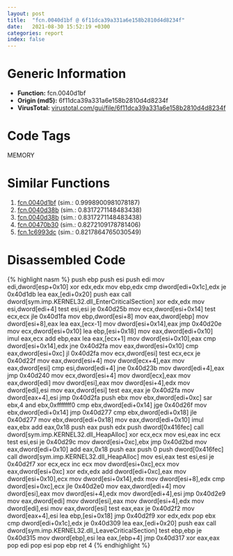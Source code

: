 ```yaml
---
layout: post
title:  "fcn.0040d1bf @ 6f11dca39a331a6e158b2810d4d8234f"
date:   2021-08-30 15:52:19 +0300
categories: report
index: false
---
```


# Generic Information
- **Function:** fcn.0040d1bf
- **Origin (md5):** 6f11dca39a331a6e158b2810d4d8234f
- **VirusTotal:** [virustotal.com/gui/file/6f11dca39a331a6e158b2810d4d8234f][virustotal_ref]

# Code Tags
<span class="tag" id="MEMORY">MEMORY</span>


# Similar Functions

1. [fcn.0040d1bf][similar_1_ref] (sim.: 0.9998900981078187)
2. [fcn.0040d38b][similar_2_ref] (sim.: 0.8317271148483438)
3. [fcn.0040d38b][similar_3_ref] (sim.: 0.8317271148483438)
4. [fcn.00470b30][similar_4_ref] (sim.: 0.8272109178781406)
5. [fcn.1c6993dc][similar_5_ref] (sim.: 0.8217864765030549)


# Disassembled Code

{% highlight nasm %}
push ebp
push esi
push edi
mov edi,dword[esp+0x10]
xor edx,edx
mov ebp,edx
cmp dword[edi+0x1c],edx
je 0x40d1db
lea eax,[edi+0x20]
push eax
call dword[sym.imp.KERNEL32.dll_EnterCriticalSection]
xor edx,edx
mov esi,dword[edi+4]
test esi,esi
je 0x40d25b
mov ecx,dword[esi+0x14]
test ecx,ecx
jle 0x40d1fa
mov ebp,dword[esi+8]
mov eax,dword[ebp]
mov dword[esi+8],eax
lea eax,[ecx-1]
mov dword[esi+0x14],eax
jmp 0x40d20e
mov ecx,dword[esi+0x10]
lea ebp,[esi+0x18]
mov eax,dword[edi+0x10]
imul eax,ecx
add ebp,eax
lea eax,[ecx+1]
mov dword[esi+0x10],eax
cmp dword[esi+0x14],edx
jne 0x40d2fa
mov eax,dword[esi+0x10]
cmp eax,dword[esi+0xc]
jl 0x40d2fa
mov ecx,dword[esi]
test ecx,ecx
je 0x40d22f
mov eax,dword[esi+4]
mov dword[ecx+4],eax
mov eax,dword[esi]
cmp esi,dword[edi+4]
jne 0x40d23b
mov dword[edi+4],eax
jmp 0x40d240
mov ecx,dword[esi+4]
mov dword[ecx],eax
mov eax,dword[edi]
mov dword[esi],eax
mov dword[esi+4],edx
mov dword[edi],esi
mov eax,dword[esi]
test eax,eax
je 0x40d2fa
mov dword[eax+4],esi
jmp 0x40d2fa
push ebx
mov ebx,dword[edi+0xc]
sar ebx,4
and ebx,0xfffffff0
cmp ebx,dword[edi+0x14]
jge 0x40d26f
mov ebx,dword[edi+0x14]
jmp 0x40d277
cmp ebx,dword[edi+0x18]
jle 0x40d277
mov ebx,dword[edi+0x18]
mov eax,dword[edi+0x10]
imul eax,ebx
add eax,0x18
push eax
push edx
push dword[0x416fec]
call dword[sym.imp.KERNEL32.dll_HeapAlloc]
xor ecx,ecx
mov esi,eax
inc ecx
test esi,esi
je 0x40d29c
mov dword[esi+0xc],ebx
jmp 0x40d2bd
mov eax,dword[edi+0x10]
add eax,0x18
push eax
push 0
push dword[0x416fec]
call dword[sym.imp.KERNEL32.dll_HeapAlloc]
mov esi,eax
test esi,esi
je 0x40d2f7
xor ecx,ecx
inc ecx
mov dword[esi+0xc],ecx
mov eax,dword[esi+0xc]
xor edx,edx
add dword[edi+0xc],eax
mov dword[esi+0x10],ecx
mov dword[esi+0x14],edx
mov dword[esi+8],edx
cmp dword[esi+0xc],ecx
jle 0x40d2e0
mov eax,dword[edi+4]
mov dword[esi],eax
mov dword[esi+4],edx
mov dword[edi+4],esi
jmp 0x40d2e9
mov eax,dword[edi]
mov dword[esi],eax
mov dword[esi+4],edx
mov dword[edi],esi
mov eax,dword[esi]
test eax,eax
je 0x40d2f2
mov dword[eax+4],esi
lea ebp,[esi+0x18]
jmp 0x40d2f9
xor edx,edx
pop ebx
cmp dword[edi+0x1c],edx
je 0x40d309
lea eax,[edi+0x20]
push eax
call dword[sym.imp.KERNEL32.dll_LeaveCriticalSection]
test ebp,ebp
je 0x40d315
mov dword[ebp],esi
lea eax,[ebp+4]
jmp 0x40d317
xor eax,eax
pop edi
pop esi
pop ebp
ret 4
{% endhighlight %}


[similar_1_ref]: /report/fcn.0040d1bf@fbf34fa6d7da2b8e1de5133a8ca34847
[similar_2_ref]: /report/fcn.0040d38b@6f11dca39a331a6e158b2810d4d8234f
[similar_3_ref]: /report/fcn.0040d38b@fbf34fa6d7da2b8e1de5133a8ca34847
[similar_4_ref]: /report/fcn.00470b30@4fe6510221c33bf023f6abed461fc13f
[similar_5_ref]: /report/fcn.1c6993dc@2d079ba83dda3113f0607d58292b7a26
[virustotal_ref]: https://www.virustotal.com/gui/file/6f11dca39a331a6e158b2810d4d8234f